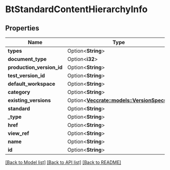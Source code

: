 # BtStandardContentHierarchyInfo

## Properties

Name | Type | Description | Notes
------------ | ------------- | ------------- | -------------
**types** | Option<**String**> |  | [optional]
**document_type** | Option<**i32**> |  | [optional]
**production_version_id** | Option<**String**> |  | [optional]
**test_version_id** | Option<**String**> |  | [optional]
**default_workspace** | Option<**String**> |  | [optional]
**category** | Option<**String**> |  | [optional]
**existing_versions** | Option<[**Vec<crate::models::VersionSpecs>**](VersionSpecs.md)> |  | [optional]
**standard** | Option<**String**> |  | [optional]
**_type** | Option<**String**> |  | [optional]
**href** | Option<**String**> |  | [optional]
**view_ref** | Option<**String**> |  | [optional]
**name** | Option<**String**> |  | [optional]
**id** | Option<**String**> |  | [optional]

[[Back to Model list]](../README.md#documentation-for-models) [[Back to API list]](../README.md#documentation-for-api-endpoints) [[Back to README]](../README.md)


